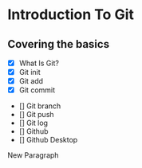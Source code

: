 # Introduction To Git
## Covering the basics

- [x] What Is Git?
- [x] Git init
- [x] Git add
- [x] Git commit
- [] Git branch 
- [] Git push 
- [] Git log
- [] Github
- [] Github Desktop


New Paragraph